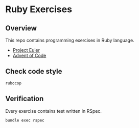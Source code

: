# Ruby Exercises

## Overview

This repo contains programming exercises in Ruby language.

- [Project Euler](https://projecteuler.net/)
- [Advent of Code](https://adventofcode.com/)

## Check code style

```
rubocop
```

## Verification

Every exercise contains test written in RSpec.

```
bundle exec rspec
```
